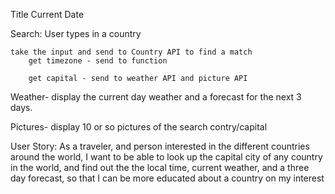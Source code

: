 Title
Current Date

Search:
    User types in a country

    take the input and send to Country API to find a match
        get timezone - send to function
      
        get capital - send to weather API and picture API

Weather- display the current day weather and a forecast for the next 3 days.

Pictures- display 10 or so pictures of the search contry/capital


User Story: As a traveler, and person interested in the different countries around the world, I want to be able to look up the capital city of any country in the world, and find out the the local time, current weather, and a three day forecast, so that I can be more educated about a country on my interest